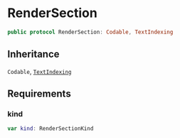 # RenderSection

``` swift
public protocol RenderSection: Codable, TextIndexing 
```

## Inheritance

`Codable`, [`TextIndexing`](/TextIndexing)

## Requirements

### kind

``` swift
var kind: RenderSectionKind 
```
